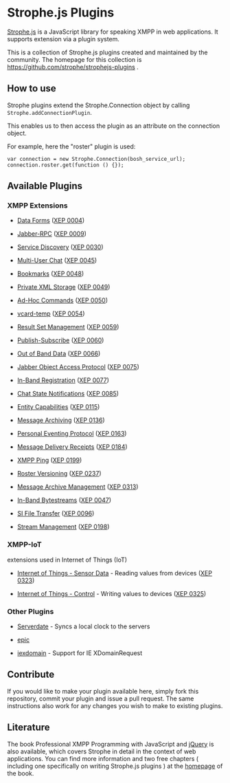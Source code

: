 # Strophe.js Plugins

[Strophe.js](http://code.stanziq.com/strophe) is a JavaScript library for
speaking XMPP in web applications. It supports extension via a plugin system.

This is a collection of Strophe.js plugins created and maintained by the
community. The homepage for this collection is
https://github.com/strophe/strophejs-plugins .

## How to use

Strophe plugins extend the Strophe.Connection object by calling
``Strophe.addConnectionPlugin``.

This enables us to then access the plugin as an attribute on the connection
object.

For example, here the "roster" plugin is used:

``var connection = new Strophe.Connection(bosh_service_url);``
``connection.roster.get(function () {});``

## Available Plugins

### XMPP Extensions

- [Data Forms](/dataforms/)
  ([XEP 0004](http://xmpp.org/extensions/xep-0004.html))

- [Jabber-RPC](/rpc/)
  ([XEP 0009](http://xmpp.org/extensions/xep-0009.html))

- [Service Discovery](/disco/)
  ([XEP 0030](http://xmpp.org/extensions/xep-0030.html))

- [Multi-User Chat](/muc/)
  ([XEP 0045](http://xmpp.org/extensions/xep-0045.html))

- [Bookmarks](/bookmarks/)
  ([XEP 0048](http://xmpp.org/extensions/xep-0048.html))

- [Private XML Storage](/private/)
  ([XEP 0049](http://xmpp.org/extensions/xep-0049.html))

- [Ad-Hoc Commands](/cmds/)
  ([XEP 0050](http://xmpp.org/extensions/xep-0050.html))

- [vcard-temp](/vcard/)
  ([XEP 0054](http://xmpp.org/extensions/xep-0054.html))

- [Result Set Management](/rsm/)
  ([XEP 0059](http://xmpp.org/extensions/xep-0059.html))

- [Publish-Subscribe](/pubsub/)
  ([XEP 0060](http://xmpp.org/extensions/xep-0060.html))

- [Out of Band Data](/outofband/)
  ([XEP 0066](http://xmpp.org/extensions/xep-0066.html))

- [Jabber Object Access Protocol](/joap/)
  ([XEP 0075](http://xmpp.org/extensions/xep-0075.html))

- [In-Band Registration](/register/)
  ([XEP 0077](http://xmpp.org/extensions/xep-0077.html))

- [Chat State Notifications](/chatstates/)
  ([XEP 0085](http://xmpp.org/extensions/xep-0085.html))

- [Entity Capabilities](/caps/)
  ([XEP 0115](http://xmpp.org/extensions/xep-0115.html))

- [Message Archiving](/archive/)
  ([XEP 0136](http://xmpp.org/extensions/xep-0136.html))

- [Personal Eventing Protocol](/pep/)
  ([XEP 0163](http://xmpp.org/extensions/xep-0163.html))

- [Message Delivery Receipts](/receipts/)
  ([XEP 0184](http://xmpp.org/extensions/xep-0184.html))

- [XMPP Ping](/ping/)
  ([XEP 0199](http://xmpp.org/extensions/xep-0199.html))

- [Roster Versioning](/roster/)
  ([XEP 0237](http://xmpp.org/extensions/xep-0237.html))

- [Message Archive Management](/mam/)
  ([XEP 0313](http://xmpp.org/extensions/xep-0313.html))

- [In-Band Bytestreams](/ibb/)
  ([XEP 0047](http://xmpp.org/extensions/xep-0047.html))

- [SI File Transfer](/si-filetransfer/)
  ([XEP 0096](http://xmpp.org/extensions/xep-0096.html))

- [Stream Management](/stream-management/)
  ([XEP 0198](http://xmpp.org/extensions/xep-0198.html))

### XMPP-IoT

extensions used in Internet of Things (IoT)

- [Internet of Things - Sensor Data](/sensordata/) - Reading values from devices
  ([XEP 0323](http://xmpp.org/extensions/xep-0325.html))

- [Internet of Things - Control](/control/) - Writing values to devices
  ([XEP 0325](http://xmpp.org/extensions/xep-0325.html))

### Other Plugins

- [Serverdate](/serverdate/) - Syncs a local clock
  to the servers

- [epic](/epic/)

- [iexdomain](/iexdomain/) - Support for IE
  XDomainRequest

## Contribute

If you would like to make your plugin available here, simply fork this
repository, commit your plugin and issue a pull request.
The same instructions also work for any changes you wish to make to existing
plugins.

## Literature

The book Professional XMPP Programming with JavaScript and
[jQuery](http://jquery.com/) is also available, which covers Strophe in detail
in the context of web applications.
You can find more information and two free chapters ( including one specifically
on writing Strophe.js plugins ) at the [homepage](http://professionalxmpp.com)
of the book.
